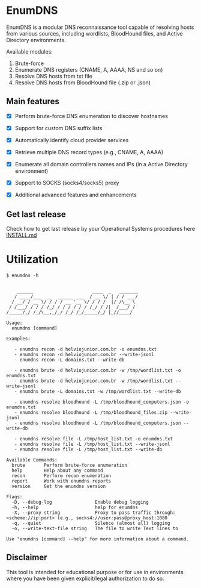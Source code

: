 # EnumDNS

EnumDNS is a modular DNS reconnaissance tool capable of resolving hosts from various sources, including wordlists, BloodHound files, and Active Directory environments.

Available modules:

1. Brute-force
2. Enumerate DNS registers (CNAME, A, AAAA, NS and so on)
3. Resolve DNS hosts from txt file
4. Resolve DNS hosts from BloodHound file (.zip or .json)


## Main features

- [x] Perform brute-force DNS enumeration to discover hostnames  
- [x] Support for custom DNS suffix lists  
- [x] Automatically identify cloud provider services  
- [x] Retrieve multiple DNS record types (e.g., CNAME, A, AAAA)  
- [x] Enumerate all domain controllers names and IPs (in a Active Directory environment)
- [x] Support to SOCKS (socks4/socks5) proxy
- [x] Additional advanced features and enhancements  


## Get last release

Check how to get last release by your Operational Systems procedures here [INSTALL.md](https://github.com/helviojunior/enumdns/blob/main/INSTALL.md)


# Utilization

```
$ enumdns -h


    ______                      ____  _   _______
   / ____/___  __  ______ ___  / __ \/ | / / ___/
  / __/ / __ \/ / / / __ '__ \/ / / /  |/ /\__ \
 / /___/ / / / /_/ / / / / / / /_/ / /|  /___/ /
/_____/_/ /_/\__,_/_/ /_/ /_/_____/_/ |_//____/

Usage:
  enumdns [command]

Examples:

   - enumdns recon -d helviojunior.com.br -o enumdns.txt
   - enumdns recon -d helviojunior.com.br --write-jsonl
   - enumdns recon -L domains.txt --write-db

   - enumdns brute -d helviojunior.com.br -w /tmp/wordlist.txt -o enumdns.txt
   - enumdns brute -d helviojunior.com.br -w /tmp/wordlist.txt --write-jsonl
   - enumdns brute -L domains.txt -w /tmp/wordlist.txt --write-db

   - enumdns resolve bloodhound -L /tmp/bloodhound_computers.json -o enumdns.txt
   - enumdns resolve bloodhound -L /tmp/bloodhound_files.zip --write-jsonl
   - enumdns resolve bloodhound -L /tmp/bloodhound_computers.json --write-db

   - enumdns resolve file -L /tmp/host_list.txt -o enumdns.txt
   - enumdns resolve file -L /tmp/host_list.txt --write-jsonl
   - enumdns resolve file -L /tmp/host_list.txt --write-db

Available Commands:
  brute       Perform brute-force enumeration
  help        Help about any command
  recon       Perform recon enumeration
  report      Work with enumdns reports
  version     Get the enumdns version

Flags:
  -D, --debug-log                Enable debug logging
  -h, --help                     help for enumdns
  -X, --proxy string             Proxy to pass traffic through: <scheme://ip:port> (e.g., socks4://user:pass@proxy_host:1080
  -q, --quiet                    Silence (almost all) logging
  -o, --write-text-file string   The file to write Text lines to

Use "enumdns [command] --help" for more information about a command.

```


## Disclaimer

This tool is intended for educational purpose or for use in environments where you have been given explicit/legal authorization to do so.